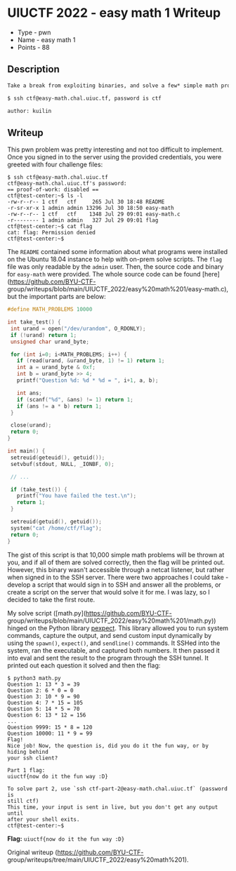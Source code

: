 # UIUCTF 2022 - easy math 1 Writeup  
- Type - pwn  
- Name - easy math 1  
- Points - 88

## Description  
```markdown  
Take a break from exploiting binaries, and solve a few* simple math problems!

$ ssh ctf@easy-math.chal.uiuc.tf, password is ctf

author: kuilin  
```

## Writeup  
This pwn problem was pretty interesting and not too difficult to implement.
Once you signed in to the server using the provided credentials, you were
greeted with four challenge files:

```  
$ ssh ctf@easy-math.chal.uiuc.tf  
ctf@easy-math.chal.uiuc.tf's password:  
== proof-of-work: disabled ==  
ctf@test-center:~$ ls -l  
-rw-r--r-- 1 ctf   ctf     265 Jul 30 18:48 README  
-r-sr-xr-x 1 admin admin 13296 Jul 30 18:50 easy-math  
-rw-r--r-- 1 ctf   ctf    1348 Jul 29 09:01 easy-math.c  
-r-------- 1 admin admin   327 Jul 29 09:01 flag  
ctf@test-center:~$ cat flag  
cat: flag: Permission denied  
ctf@test-center:~$  
```

The `README` contained some information about what programs were installed on
the Ubuntu 18.04 instance to help with on-prem solve scripts. The `flag` file
was only readable by the `admin` user. Then, the source code and binary for
`easy-math` were provided. The whole source code can be found
[here](https://github.com/BYU-CTF-
group/writeups/blob/main/UIUCTF_2022/easy%20math%201/easy-math.c), but the
important parts are below:

```c  
#define MATH_PROBLEMS 10000

int take_test() {  
 int urand = open("/dev/urandom", O_RDONLY);  
 if (!urand) return 1;  
 unsigned char urand_byte;

 for (int i=0; i<MATH_PROBLEMS; i++) {  
   if (read(urand, &urand_byte, 1) != 1) return 1;  
   int a = urand_byte & 0xf;  
   int b = urand_byte >> 4;  
   printf("Question %d: %d * %d = ", i+1, a, b);

   int ans;  
   if (scanf("%d", &ans) != 1) return 1;  
   if (ans != a * b) return 1;  
 }

 close(urand);  
 return 0;  
}

int main() {  
 setreuid(geteuid(), getuid());  
 setvbuf(stdout, NULL, _IONBF, 0);

 // ...

 if (take_test()) {  
   printf("You have failed the test.\n");  
   return 1;  
 }

 setreuid(getuid(), getuid());  
 system("cat /home/ctf/flag");  
 return 0;  
}  
```

The gist of this script is that 10,000 simple math problems will be thrown at
you, and if all of them are solved correctly, then the flag will be printed
out. However, this binary wasn't accessible through a netcat listener, but
rather when signed in to the SSH server. There were two approaches I could
take - develop a script that would sign in to SSH and answer all the problems,
or create a script on the server that would solve it for me. I was lazy, so I
decided to take the first route.

My solve script ([math.py](https://github.com/BYU-CTF-
group/writeups/blob/main/UIUCTF_2022/easy%20math%201/math.py)) hinged on the
Python library [pexpect](https://pexpect.readthedocs.io/en/stable/). This
library allowed you to run system commands, capture the output, and send
custom input dynamically by using the `spawn()`, `expect()`, and `sendline()`
commands. It SSHed into the system, ran the executable, and captured both
numbers. It then passed it into eval and sent the result to the program
through the SSH tunnel. It printed out each question it solved and then the
flag:

```  
$ python3 math.py  
Question 1: 13 * 3 = 39  
Question 2: 6 * 0 = 0  
Question 3: 10 * 9 = 90  
Question 4: 7 * 15 = 105  
Question 5: 14 * 5 = 70  
Question 6: 13 * 12 = 156  
...  
Question 9999: 15 * 8 = 120  
Question 10000: 11 * 9 = 99  
Flag!  
Nice job! Now, the question is, did you do it the fun way, or by hiding behind
your ssh client?

Part 1 flag:  
uiuctf{now do it the fun way :D}

To solve part 2, use `ssh ctf-part-2@easy-math.chal.uiuc.tf` (password is
still ctf)  
This time, your input is sent in live, but you don't get any output until
after your shell exits.  
ctf@test-center:~$  
```

**Flag:** `uiuctf{now do it the fun way :D}`

Original writeup (https://github.com/BYU-CTF-
group/writeups/tree/main/UIUCTF_2022/easy%20math%201).